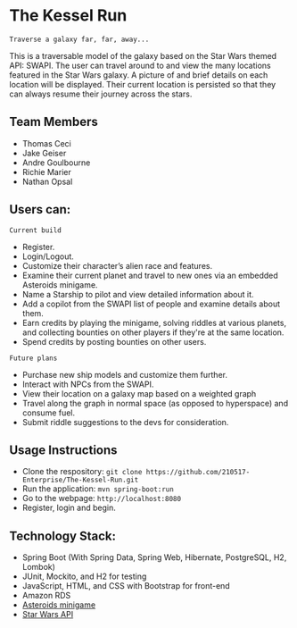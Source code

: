 # The Kessel Run
`Traverse a galaxy far, far, away...`

This is a traversable model of the galaxy based on the Star Wars themed API: SWAPI. The user can travel around to and view the many locations featured in the Star Wars galaxy. A picture of and brief details on each location will be displayed. Their current location is persisted so that they can always resume their journey across the stars.

## Team Members
- Thomas Ceci
- Jake Geiser
- Andre Goulbourne
- Richie Marier
- Nathan Opsal

## Users can:
`Current build`
- Register.
- Login/Logout.
- Customize their character’s alien race and features.
- Examine their current planet and travel to new ones via an embedded Asteroids minigame.
- Name a Starship to pilot and view detailed information about it.
- Add a copilot from the SWAPI list of people and examine details about them.
- Earn credits by playing the minigame, solving riddles at various planets, and collecting bounties on other players if they're at the same location.
- Spend credits by posting bounties on other users.

`Future plans`
- Purchase new ship models and customize them further.
- Interact with NPCs from the SWAPI.
- View their location on a galaxy map based on a weighted graph
- Travel along the graph in normal space (as opposed to hyperspace) and consume fuel.
- Submit riddle suggestions to the devs for consideration.

## Usage Instructions
- Clone the respository: `git clone https://github.com/210517-Enterprise/The-Kessel-Run.git`
- Run the application: `mvn spring-boot:run`
- Go to the webpage: `http://localhost:8080`
- Register, login and begin.
 
## Technology Stack:
- Spring Boot (With Spring Data, Spring Web, Hibernate, PostgreSQL, H2, Lombok)
- JUnit, Mockito, and H2 for testing
- JavaScript, HTML, and CSS with Bootstrap for front-end
- Amazon RDS
- [Asteroids minigame](https://github.com/erkie/erkie.github.com)
- [Star Wars API](https://swapi.dev/)
